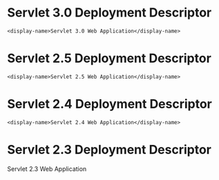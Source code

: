 <!--
    Copyright 20XX Company Name. All rights reserved.
-->

# Servlet 3.0 Deployment Descriptor

<web-app
    xmlns="http://java.sun.com/xml/ns/javaee"
    xmlns:xsi="http://www.w3.org/2001/XMLSchema-instance"
    xsi:schemaLocation="http://java.sun.com/xml/ns/javaee
	      http://java.sun.com/xml/ns/javaee/web-app_3_0.xsd"
    version="3.0">

    <display-name>Servlet 3.0 Web Application</display-name>
</web-app>

# Servlet 2.5 Deployment Descriptor

<web-app
    xmlns="http://java.sun.com/xml/ns/javaee"
    xmlns:xsi="http://www.w3.org/2001/XMLSchema-instance"
    xsi:schemaLocation="http://java.sun.com/xml/ns/javaee
        http://java.sun.com/xml/ns/javaee/web-app_2_5.xsd"
    version="2.5">

    <display-name>Servlet 2.5 Web Application</display-name>
</web-app>

# Servlet 2.4 Deployment Descriptor

<web-app
    xmlns="http://java.sun.com/xml/ns/j2ee"
    xmlns:xsi="http://www.w3.org/2001/XMLSchema-instance"
    xsi:schemaLocation="http://java.sun.com/xml/ns/j2ee
        http://java.sun.com/xml/ns/j2ee/web-app_2_4.xsd"
    version="2.4">

    <display-name>Servlet 2.4 Web Application</display-name>
</web-app>

# Servlet 2.3 Deployment Descriptor

<!DOCTYPE web-app PUBLIC
    "-//Sun Microsystems, Inc.//DTD Web Application 2.3//EN"
    "http://java.sun.com/dtd/web-app_2_3.dtd" >

<web-app>
    <display-name>Servlet 2.3 Web Application</display-name>
</web-app>
